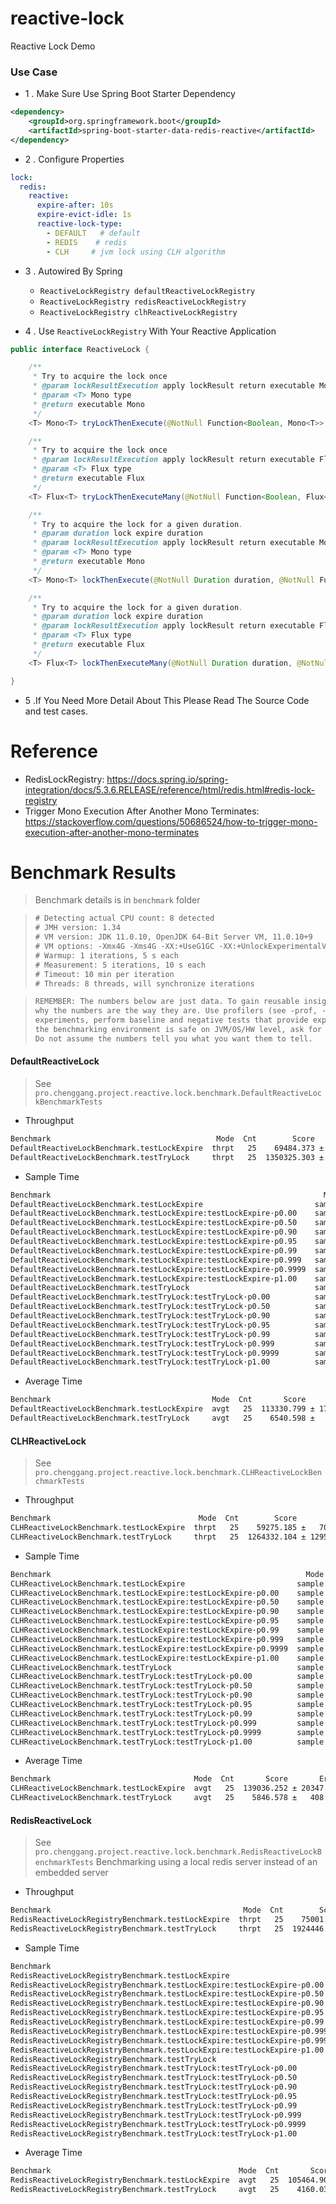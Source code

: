 # reactive-lock
Reactive Lock Demo

### Use Case

* 1 . Make Sure Use Spring Boot Starter Dependency 

```xml
<dependency>
    <groupId>org.springframework.boot</groupId>
    <artifactId>spring-boot-starter-data-redis-reactive</artifactId>
</dependency>
```

* 2 . Configure Properties


```yaml
lock:
  redis:
    reactive:
      expire-after: 10s
      expire-evict-idle: 1s
      reactive-lock-type:
        - DEFAULT   # default
        - REDIS    # redis
        - CLH     # jvm lock using CLH algorithm
```

* 3 . Autowired By Spring
  * `ReactiveLockRegistry defaultReactiveLockRegistry` 
  * `ReactiveLockRegistry redisReactiveLockRegistry` 
  * `ReactiveLockRegistry clhReactiveLockRegistry`

* 4 . Use `ReactiveLockRegistry` With Your Reactive Application

```java
public interface ReactiveLock {

    /**
     * Try to acquire the lock once
     * @param lockResultExecution apply lockResult return executable Mono
     * @param <T> Mono type
     * @return executable Mono
     */
    <T> Mono<T> tryLockThenExecute(@NotNull Function<Boolean, Mono<T>> lockResultExecution);

    /**
     * Try to acquire the lock once
     * @param lockResultExecution apply lockResult return executable Flux
     * @param <T> Flux type
     * @return executable Flux
     */
    <T> Flux<T> tryLockThenExecuteMany(@NotNull Function<Boolean, Flux<T>> lockResultExecution);

    /**
     * Try to acquire the lock for a given duration.
     * @param duration lock expire duration
     * @param lockResultExecution apply lockResult return executable Mono
     * @param <T> Mono type
     * @return executable Mono
     */
    <T> Mono<T> lockThenExecute(@NotNull Duration duration, @NotNull Function<Boolean, Mono<T>> lockResultExecution);

    /**
     * Try to acquire the lock for a given duration.
     * @param duration lock expire duration
     * @param lockResultExecution apply lockResult return executable Flux
     * @param <T> Flux type
     * @return executable Flux
     */
    <T> Flux<T> lockThenExecuteMany(@NotNull Duration duration, @NotNull Function<Boolean, Flux<T>> lockResultExecution);

}
```

* 5 .If You Need More Detail About This Please Read The Source Code and test cases.

# Reference

* RedisLockRegistry: https://docs.spring.io/spring-integration/docs/5.3.6.RELEASE/reference/html/redis.html#redis-lock-registry
* Trigger Mono Execution After Another Mono Terminates: https://stackoverflow.com/questions/50686524/how-to-trigger-mono-execution-after-another-mono-terminates

# Benchmark Results

> Benchmark details is in `benchmark` folder

> ```txt
> # Detecting actual CPU count: 8 detected
> # JMH version: 1.34
> # VM version: JDK 11.0.10, OpenJDK 64-Bit Server VM, 11.0.10+9
> # VM options: -Xmx4G -Xms4G -XX:+UseG1GC -XX:+UnlockExperimentalVMOptions -XX:G1NewSizePercent=40 -XX:+ParallelRefProcEnabled
> # Warmup: 1 iterations, 5 s each
> # Measurement: 5 iterations, 10 s each
> # Timeout: 10 min per iteration
> # Threads: 8 threads, will synchronize iterations
> ```

> ```txt
> REMEMBER: The numbers below are just data. To gain reusable insights, you need to follow up on
> why the numbers are the way they are. Use profilers (see -prof, -lprof), design factorial
> experiments, perform baseline and negative tests that provide experimental control, make sure
> the benchmarking environment is safe on JVM/OS/HW level, ask for reviews from the domain experts.
> Do not assume the numbers tell you what you want them to tell.
> ```
> 

#### DefaultReactiveLock

> See `pro.chenggang.project.reactive.lock.benchmark.DefaultReactiveLockBenchmarkTests`

* Throughput

```txt
Benchmark                                     Mode  Cnt        Score       Error  Units
DefaultReactiveLockBenchmark.testLockExpire  thrpt   25    69484.373 ± 10690.659  ops/s
DefaultReactiveLockBenchmark.testTryLock     thrpt   25  1350325.303 ± 70065.971  ops/s
```

* Sample Time

```txt
Benchmark                                                             Mode       Cnt           Score       Error  Units
DefaultReactiveLockBenchmark.testLockExpire                         sample  19995332      104168.645 ± 11120.767  ns/op
DefaultReactiveLockBenchmark.testLockExpire:testLockExpire·p0.00    sample                  2192.000              ns/op
DefaultReactiveLockBenchmark.testLockExpire:testLockExpire·p0.50    sample                  4248.000              ns/op
DefaultReactiveLockBenchmark.testLockExpire:testLockExpire·p0.90    sample                 10224.000              ns/op
DefaultReactiveLockBenchmark.testLockExpire:testLockExpire·p0.95    sample                 55872.000              ns/op
DefaultReactiveLockBenchmark.testLockExpire:testLockExpire·p0.99    sample                324096.000              ns/op
DefaultReactiveLockBenchmark.testLockExpire:testLockExpire·p0.999   sample               1660928.000              ns/op
DefaultReactiveLockBenchmark.testLockExpire:testLockExpire·p0.9999  sample               8380416.000              ns/op
DefaultReactiveLockBenchmark.testLockExpire:testLockExpire·p1.00    sample            3535798272.000              ns/op
DefaultReactiveLockBenchmark.testTryLock                            sample  41830912       11815.775 ±  1398.239  ns/op
DefaultReactiveLockBenchmark.testTryLock:testTryLock·p0.00          sample                   532.000              ns/op
DefaultReactiveLockBenchmark.testTryLock:testTryLock·p0.50          sample                  1288.000              ns/op
DefaultReactiveLockBenchmark.testTryLock:testTryLock·p0.90          sample                  1572.000              ns/op
DefaultReactiveLockBenchmark.testTryLock:testTryLock·p0.95          sample                  1666.000              ns/op
DefaultReactiveLockBenchmark.testTryLock:testTryLock·p0.99          sample                  7480.000              ns/op
DefaultReactiveLockBenchmark.testTryLock:testTryLock·p0.999         sample                268288.000              ns/op
DefaultReactiveLockBenchmark.testTryLock:testTryLock·p0.9999        sample               7503872.000              ns/op
DefaultReactiveLockBenchmark.testTryLock:testTryLock·p1.00          sample            2734686208.000              ns/op
```

* Average Time

```txt
Benchmark                                    Mode  Cnt       Score       Error  Units
DefaultReactiveLockBenchmark.testLockExpire  avgt   25  113330.799 ± 17221.271  ns/op
DefaultReactiveLockBenchmark.testTryLock     avgt   25    6540.598 ±   325.970  ns/op
```


#### CLHReactiveLock

> See `pro.chenggang.project.reactive.lock.benchmark.CLHReactiveLockBenchmarkTests`

* Throughput

```txt
Benchmark                                 Mode  Cnt        Score        Error  Units
CLHReactiveLockBenchmark.testLockExpire  thrpt   25    59275.185 ±   7092.562  ops/s
CLHReactiveLockBenchmark.testTryLock     thrpt   25  1264332.104 ± 129578.197  ops/s
```

* Sample Time

```txt
Benchmark                                                         Mode       Cnt           Score       Error  Units
CLHReactiveLockBenchmark.testLockExpire                         sample  17979423      126310.404 ± 13139.887  ns/op
CLHReactiveLockBenchmark.testLockExpire:testLockExpire·p0.00    sample                  2116.000              ns/op
CLHReactiveLockBenchmark.testLockExpire:testLockExpire·p0.50    sample                  4296.000              ns/op
CLHReactiveLockBenchmark.testLockExpire:testLockExpire·p0.90    sample                 13312.000              ns/op
CLHReactiveLockBenchmark.testLockExpire:testLockExpire·p0.95    sample                 65152.000              ns/op
CLHReactiveLockBenchmark.testLockExpire:testLockExpire·p0.99    sample                303616.000              ns/op
CLHReactiveLockBenchmark.testLockExpire:testLockExpire·p0.999   sample               1382400.000              ns/op
CLHReactiveLockBenchmark.testLockExpire:testLockExpire·p0.9999  sample               6856704.000              ns/op
CLHReactiveLockBenchmark.testLockExpire:testLockExpire·p1.00    sample            3699376128.000              ns/op
CLHReactiveLockBenchmark.testTryLock                            sample  51411352       10481.055 ±  1140.515  ns/op
CLHReactiveLockBenchmark.testTryLock:testTryLock·p0.00          sample                   619.000              ns/op
CLHReactiveLockBenchmark.testTryLock:testTryLock·p0.50          sample                  1492.000              ns/op
CLHReactiveLockBenchmark.testTryLock:testTryLock·p0.90          sample                  1764.000              ns/op
CLHReactiveLockBenchmark.testTryLock:testTryLock·p0.95          sample                  1862.000              ns/op
CLHReactiveLockBenchmark.testTryLock:testTryLock·p0.99          sample                  3224.000              ns/op
CLHReactiveLockBenchmark.testTryLock:testTryLock·p0.999         sample                204288.000              ns/op
CLHReactiveLockBenchmark.testTryLock:testTryLock·p0.9999        sample               6209536.000              ns/op
CLHReactiveLockBenchmark.testTryLock:testTryLock·p1.00          sample            2701131776.000              ns/op
```

* Average Time

```txt
Benchmark                                Mode  Cnt       Score       Error  Units
CLHReactiveLockBenchmark.testLockExpire  avgt   25  139036.252 ± 20347.247  ns/op
CLHReactiveLockBenchmark.testTryLock     avgt   25    5846.578 ±   408.578  ns/op
```


#### RedisReactiveLock

> See `pro.chenggang.project.reactive.lock.benchmark.RedisReactiveLockBenchmarkTests`
> Benchmarking using a local redis server instead of an embedded server

* Throughput

```txt
Benchmark                                           Mode  Cnt        Score       Error  Units
RedisReactiveLockRegistryBenchmark.testLockExpire  thrpt   25    75001.195 ±  9350.136  ops/s
RedisReactiveLockRegistryBenchmark.testTryLock     thrpt   25  1924446.246 ± 92731.764  ops/s
```

* Sample Time

```txt
Benchmark                                                                   Mode       Cnt           Score      Error  Units
RedisReactiveLockRegistryBenchmark.testLockExpire                         sample  20347533      103026.470 ± 8987.630  ns/op
RedisReactiveLockRegistryBenchmark.testLockExpire:testLockExpire·p0.00    sample                  2480.000             ns/op
RedisReactiveLockRegistryBenchmark.testLockExpire:testLockExpire·p0.50    sample                  4992.000             ns/op
RedisReactiveLockRegistryBenchmark.testLockExpire:testLockExpire·p0.90    sample                  8184.000             ns/op
RedisReactiveLockRegistryBenchmark.testLockExpire:testLockExpire·p0.95    sample                 24032.000             ns/op
RedisReactiveLockRegistryBenchmark.testLockExpire:testLockExpire·p0.99    sample                229376.000             ns/op
RedisReactiveLockRegistryBenchmark.testLockExpire:testLockExpire·p0.999   sample               2301952.000             ns/op
RedisReactiveLockRegistryBenchmark.testLockExpire:testLockExpire·p0.9999  sample              37814272.000             ns/op
RedisReactiveLockRegistryBenchmark.testLockExpire:testLockExpire·p1.00    sample            3766484992.000             ns/op
RedisReactiveLockRegistryBenchmark.testTryLock                            sample  65206393        4690.081 ±   31.527  ns/op
RedisReactiveLockRegistryBenchmark.testTryLock:testTryLock·p0.00          sample                   773.000             ns/op
RedisReactiveLockRegistryBenchmark.testTryLock:testTryLock·p0.50          sample                  2728.000             ns/op
RedisReactiveLockRegistryBenchmark.testTryLock:testTryLock·p0.90          sample                  3244.000             ns/op
RedisReactiveLockRegistryBenchmark.testTryLock:testTryLock·p0.95          sample                  3416.000             ns/op
RedisReactiveLockRegistryBenchmark.testTryLock:testTryLock·p0.99          sample                 18560.000             ns/op
RedisReactiveLockRegistryBenchmark.testTryLock:testTryLock·p0.999         sample                257280.000             ns/op
RedisReactiveLockRegistryBenchmark.testTryLock:testTryLock·p0.9999        sample               2826240.000             ns/op
RedisReactiveLockRegistryBenchmark.testTryLock:testTryLock·p1.00          sample              43646976.000             ns/op
```

* Average Time

```txt
Benchmark                                          Mode  Cnt       Score       Error  Units
RedisReactiveLockRegistryBenchmark.testLockExpire  avgt   25  105464.905 ± 10506.329  ns/op
RedisReactiveLockRegistryBenchmark.testTryLock     avgt   25    4160.035 ±   279.581  ns/op
```